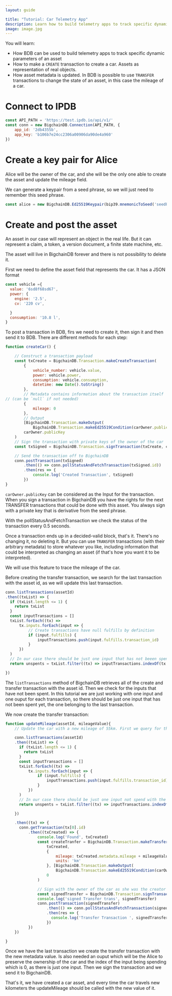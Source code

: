 ```yaml
---
layout: guide

title: "Tutorial: Car Telemetry App"
description: Learn how to build telemetry apps to track specific dynamic parameters of an asset.
image: image.jpg
---
```


You will learn:

- How BDB can be used to build telemetry apps to track specific dynamic parameters of an asset
- How to make a `CREATE` transaction to create a car. Assets as representation of real objects.
- How asset metadata is updated. In BDB is possible to use `TRANSFER` transactions to change the state of an asset, in this case the mileage of a car.

# Connect to IPDB

```js
const API_PATH = 'https://test.ipdb.io/api/v1/'
const conn = new BigchainDB.Connection(API_PATH, {
    app_id: '2db4355b',
    app_key: 'b106b7e24cc2306a00906da90de4a960'
})
```


# Create a key pair for Alice

Alice will be the owner of the car, and she will be the only one able to create the asset and update the mileage field.

We can generate a keypair from a seed phrase, so we will just need to remember this seed phrase.

```js
const alice = new BigchainDB.Ed25519Keypair(bip39.mnemonicToSeed('seedPhrase').slice(0,32))
```

# Create and post the asset

An asset in our case will represent an object in the real life. But it can represent a claim, a token, a version document, a finite state machine, etc.

The asset will live in BigchainDB forever and there is not possibility to delete it.

First we need to define the asset field that represents the car. It has a JSON format

```js
const vehicle ={
  value: '6sd8f68sd67',
  power: {
    engine: '2.5',
    cv: '220 cv',

  }
  consumption: '10.8 l',
}
```

To post a transaction in BDB, firs we need to create it, then sign it and then send it to BDB. There are different methods for each step:

```js
function createCar() {

    // Construct a transaction payload
    const txCreate = BigchainDB.Transaction.makeCreateTransaction(
        {
            vehicle_number: vehicle.value,
            power: vehicle.power,
            consumption: vehicle.consumption,
            datetime: new Date().toString()
        },
        // Metadata contains information about the transaction itself
// (can be `null` if not needed)
        {
            mileage: 0
        },
        // Output
        [BigchainDB.Transaction.makeOutput(
            BigchainDB.Transaction.makeEd25519Condition(carOwner.publicKey))],
        carOwner.publicKey
    )
    // Sign the transaction with private keys of the owner of the car
    const txSigned = BigchainDB.Transaction.signTransaction(txCreate, carOwner.privateKey)

    // Send the transaction off to BigchainDB
    conn.postTransaction(txSigned)
        .then(() => conn.pollStatusAndFetchTransaction(txSigned.id))
        .then(res => {
            console.log('Created Transaction', txSigned)
        })
}
```

`carOwner.publicKey` can be considered as the Input for the transaction. When you sign a transaction in BigchainDB you have the rights for the next TRANSFER transactions that could be done with this asset. You always sign with a private key that is derivative from the seed phrase.

With the pollStatusAndFetchTransaction we check the status of the transaction every 0.5 seconds.

Once a transaction ends up in a decided-valid block, that's it. There's no changing it, no deleting it. But you can use `TRANSFER` transactions (with their arbitrary metadata) to store whatever you like, including information that could be interpreted as changing an asset (if that's how you want it to be interpreted).

We will use this feature to trace the mileage of the car.

Before creating the transfer transaction, we search for the last transaction with the asset id, as we will update this last transaction.

```js
conn.listTransactions(assetId)
.then((txList) => {
  if (txList.length <= 1) {
    return txList
  }
  const inputTransactions = []
  txList.forEach((tx) =>
      tx.inputs.forEach(input => {
          // Create transactions have null fulfills by definition
          if (input.fulfills) {
              inputTransactions.push(input.fulfills.transaction_id)
          }
      })
  )
  // In our case there should be just one input that has not beeen spent with the asseId
  return unspents = txList.filter((tx) => inputTransactions.indexOf(tx.id) === -1)

})
```

The `listTransactions` method of BigchainDB retrieves all of the create and transfer transaction with the asset id. Then we check for the inputs that have not been spent. In this tutorial we are just working with one input and one ouput for each transaction, so there should be just one input that has not been spent yet, the one belonging to the last transaction.

We now create the transfer transaction:

```js
function updateMileage(assetId, mileageValue){
    // Update the car with a new mileage of 55km. First we query for the asset car that we created

    conn.listTransactions(assetId)
    .then((txList) => {
      if (txList.length <= 1) {
        return txList
      }
      const inputTransactions = []
      txList.forEach((tx) =>
          tx.inputs.forEach(input => {
              if (input.fulfills) {
                  inputTransactions.push(input.fulfills.transaction_id)
              }
          })
      )
      // In our case there should be just one input not spend with the asseId
      return unspents = txList.filter((tx) => inputTransactions.indexOf(tx.id) === -1)

    })

    .then((tx) => {
      conn.getTransaction(tx[0].id)
          .then((txCreated) => {
              console.log('Found', txCreated)
              const createTranfer = BigchainDB.Transaction.makeTransferTransaction(
                  txCreated,
                  {
                      mileage: txCreated.metadata.mileage + mileageValue,
                      units: 'km'
                  }, [BigchainDB.Transaction.makeOutput(
                      BigchainDB.Transaction.makeEd25519Condition(carOwner.publicKey))],
                  0
              )

              // Sign with the owner of the car as she was the creator of the car
              const signedTransfer = BigchainDB.Transaction.signTransaction(createTranfer, carOwner.privateKey)
              console.log('signed Transfer trans', signedTransfer)
              conn.postTransaction(signedTransfer)
                  .then(() => conn.pollStatusAndFetchTransaction(signedTransfer.id))
                  .then(res => {
                    console.log('Transfer Transaction ', signedTransfer.id, 'accepted','with ',mileageValue, 'km',)
                  })
          })
    })

}
```

Once we have the last transaction we create the transfer transaction with the new metadata value. Is also needed an ouput which will be the Alice to preserve the ownership of the car and the index of the input being spending which is 0, as there is just one input. Then we sign the transaction and we send it to BigchainDB.

That's it, we have created a car asset, and every time the car travels new kilometers the updateMileage should be called with the new value of it.
